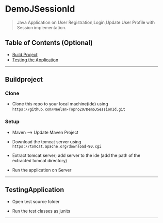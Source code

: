 
# DemoJSessionId

> Java Application on User Registration,Login,Update User Profile with Session implementation.

## Table of Contents (Optional)

- [Build Project](#Buildproject)
- [Testing the Application](#TestingApplication)

---

## Buildproject


### Clone

- Clone this repo to your local machine(ide) using `https://github.com/Neelam-Topno20/DemoJSessionId.git`

### Setup

- Maven --> Update Maven Project

- Download the tomcat server using `https://tomcat.apache.org/download-90.cgi` 

- Extract tomcat server; add server to the ide (add the path of the extracted tomcat directory)

- Run the application on Server


---

## TestingApplication

- Open test source folder 

- Run the test classes as junits

---

